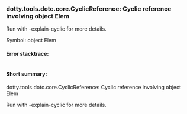 ### dotty.tools.dotc.core.CyclicReference: Cyclic reference involving object Elem

 Run with -explain-cyclic for more details.

Symbol: object Elem

#### Error stacktrace:

```

```
#### Short summary: 

dotty.tools.dotc.core.CyclicReference: Cyclic reference involving object Elem

 Run with -explain-cyclic for more details.
